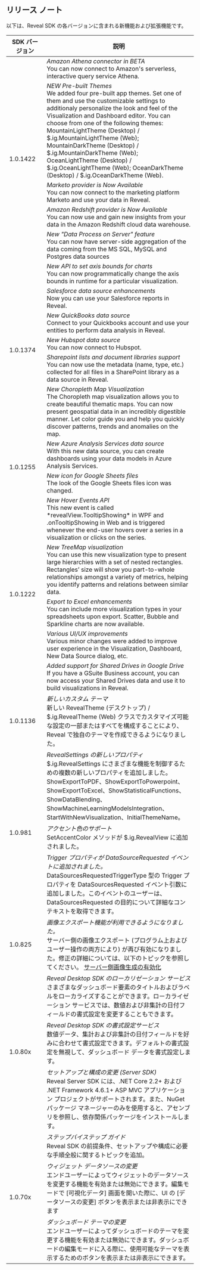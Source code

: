 ## リリース ノート

以下は、Reveal SDK の各バージョンに含まれる新機能および拡張機能です。

<table>
<colgroup>
<col style="width: 20%" />
<col style="width: 80%" />
</colgroup>
    <thead>
        <tr>
            <th>SDK バージョン</th>
            <th>説明</th>
        </tr>
    </thead>
    <tbody>
        <tr>
            <td rowspan="5">1.0.1422</td>
            <td><i>Amazon Athena connector in BETA</i><br>
            You can now connect to Amazon's serverless, interactive query service Athena.</td>
        </tr>
        <tr>
            <td><i>NEW Pre-built Themes</i><br>We added four pre-built app themes. Set one of them and use the customizable settings to additionaly personalize the look and feel of the Visualization and Dashboard editor. You can choose from one of the following themes:
            MountainLightTheme (Desktop) / $.ig.MountainLightTheme (Web); 
            MountainDarkTheme (Desktop) / $.ig.MountainDarkTheme (Web);
            OceanLightTheme (Desktop) / $.ig.OceanLightTheme (Web);
            OceanDarkTheme (Desktop) / $.ig.OceanDarkTheme (Web).
</td>
        </tr>
        <tr>
            <td><i>Marketo provider is Now Available</i><br>You can now connect to the marketing platform Marketo and use your data in Reveal.</td>
        </tr>
        <tr>
            <td><i>Amazon Redshift provider is Now Available</i><br>You can now use and gain new insights from your data in the Amazon Redshift cloud data warehouse.</td>
        </tr>
        <tr>
            <td><i>New "Data Process on Server" feature</i><br>You can now have server-side aggregation of the data coming from the MS SQL, MySQL and Postgres data sources</td>
        </tr>
        <tr>
            <td rowspan="6">1.0.1374</td>
            <td><i> New API to set axis bounds for charts</i><br> You can now programmatically change the axis bounds in runtime for a particular visualization.</td>
        </tr>
        <tr>
            <td><i>Salesforce data source enhancements</i><br>Now you can use your Salesforce reports in Reveal.</td>
        </tr>
        <tr>
            <td><i>New QuickBooks data source</i><br>Connect to your Quickbooks account and use your entities to perform data analysis in Reveal.</td>
        </tr>
        <tr>
            <td><i>New Hubspot data source</i><br>You can now connect to Hubspot.</td>
        </tr>
        <tr>
            <td><i>Sharepoint lists and document libraries support</i><br>You can now use the metadata (name, type, etc.) collected for all files in a SharePoint library as a data source in Reveal.</td>
        </tr>
        <tr>
            <td><i>New Choropleth Map Visualization</i><br>The Choropleth map visualization allows you to create beautiful thematic maps. You can now present geospatial data in an incredibly digestible manner. Let color guide you and help you quickly discover patterns, trends and anomalies on the map.</td>
        </tr>
        <tr>
            <td rowspan="2">1.0.1255</td>
            <td><i>New Azure Analysis Services data source</i><br>With this new data source, you can create dashboards using your data models in Azure Analysis Services.</td>
        </tr>
        <tr>
            <td><i>New icon for Google Sheets files</i><br>The look of the Google Sheets files icon was changed.</td>
        </tr>
        <tr>
            <td rowspan="5">1.0.1222</td>
            <td><i>New Hover Events API</i><br>
            This new event is called *revealView.TooltipShowing* in WPF and .onTooltipShowing in Web and is triggered whenever the end-user hovers over a series in a visualization or clicks on the series.</td>
        </tr>
        <tr>
            <td><i>New TreeMap visualization</i><br>You can use this new visualization type to present large hierarchies with a set of nested rectangles. Rectangles’ size will show you part-to-whole relationships amongst a variety of metrics, helping you identify patterns and relations between similar data.
</td>
        </tr>
        <tr>
            <td><i>Export to Excel enhancements</i><br>You can include more visualization types in your spreadsheets upon export. Scatter, Bubble and Sparkline charts are now available.</td>
        </tr>
        <tr>
            <td><i>Various UI/UX improvements</i><br>Various minor changes were added to improve user experience in the Visualization, Dashboard, New Data Source dialog, etc.</td>
        </tr>
        <tr>
            <td><i>Added support for Shared Drives in Google Drive</i><br>If you have a GSuite Business account, you can now access your Shared Drives data and use it to build visualizations in Reveal.</td>
        </tr>
        <tr>
            <td>1.0.1136</td>
            <td><i>新しいカスタム テーマ</i><br>
            新しい RevealTheme (デスクトップ) / $.ig.RevealTheme (Web) クラスでカスタマイズ可能な設定の一部またはすべてを構成することにより、Reveal で独自のテーマを作成できるようになりました。</td>
        </tr>
        <tr>
            <td rowspan="3">1.0.981</td>
            <td><i>RevealSettings の新しいプロパティ</i><br>$.ig.RevealSettings にさまざまな機能を制御するための複数の新しいプロパティを追加しました。ShowExportToPDF、ShowExportToPowerpoint、ShowExportToExcel、ShowStatisticalFunctions、ShowDataBlending、ShowMachineLearningModelsIntegration、StartWithNewVisualization、InitialThemeName。</td>
        </tr>
        <tr>
            <td><i>アクセント色のサポート</i><br>SetAccentColor メソッドが $.ig.RevealView に追加されました。</td>
        </tr>
        <tr>
            <td><i>Trigger プロパティが DataSourceRequested イベントに追加されました。</i><br>DataSourcesRequestedTriggerType 型の Trigger プロパティを DataSourcesRequested イベント引数に追加しました。このイベントのユーザーは、DataSourcesRequested の目的について詳細なコンテキストを取得できます。</td>
        </tr>
            <td>1.0.825</td>
            <td><i>画像エクスポート機能が利用できるようになりました。</i><br>サーバー側の画像エクスポート (プログラム上およびユーザー操作の両方により) が再び有効になりました。修正の詳細については、以下のトピックを参照してください。 <a href="setup-configuration-server-web#server-side-image-export">サーバー側画像生成の有効化</a></td>
        <tr>
        </tr>
            <td rowspan="4">1.0.80x</td>
            <td><i>Reveal Desktop SDK のローカリゼーション サービス</i><br>さまざまなダッシュボード要素のタイトルおよびラベルをローカライズすることができます。ローカライゼーション サービスでは、数値および非集計の日付フィールドの書式設定を変更することもできます。</td>
        <tr>
        <tr>
            <td><i>Reveal Desktop SDK の書式設定サービス</i><br>数値データ、集計および非集計の日付フィールドを好みに合わせて書式設定できます。デフォルトの書式設定を無視して、ダッシュボード データを書式設定します。</td>
        </tr>
        <tr>
            <td><i>セットアップと構成の変更 (Server SDK)</i><br>Reveal Server SDK には、.NET Core 2.2+ および .NET Framework 4.6.1+ ASP MVC アプリケーション プロジェクトがサポートされます。また、NuGet パッケージ マネージャーのみを使用すると、アセンブリを参照し、依存関係パッケージをインストールします。</td>
        </tr>        
        </tr>
            <td rowspan="4">1.0.70x</td>
            <td><i>ステップバイステップ ガイド</i><br>Reveal SDK の前提条件、セットアップや構成に必要な手順全般に関するトピックを追加。</td>
        <tr>
        <tr>
            <td><i>ウィジェット データソースの変更</i><br>エンドユーザーによってウィジェットのデータソースを変更する機能を有効または無効にできます。編集モードで [可視化データ] 画面を開いた際に、UI の [データソースの変更] ボタンを表示または非表示にできます</td>
        </tr>
        <tr>
            <td><i>ダッシュボード テーマの変更</i><br>エンドユーザーによってダッシュボードのテーマを変更する機能を有効または無効にできます。ダッシュボードの編集モードに入る際に、使用可能なテーマを表示するためのボタンを表示または非表示にできます。</td>
        </tr>        
    </tbody>
</table>
